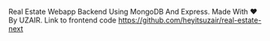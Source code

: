 Real Estate Webapp Backend Using MongoDB And Express. Made With ❤️ By UZAIR. Link to frontend code https://github.com/heyitsuzair/real-estate-next